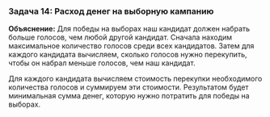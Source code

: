 ### Задача 14: Расход денег на выборную кампанию

**Объяснение:**
Для победы на выборах наш кандидат должен набрать больше голосов, чем любой другой кандидат. Сначала находим максимальное количество голосов среди всех кандидатов. Затем для каждого кандидата вычисляем, сколько голосов нужно перекупить, чтобы он набрал меньше голосов, чем наш кандидат.

Для каждого кандидата вычисляем стоимость перекупки необходимого количества голосов и суммируем эти стоимости. Результатом будет минимальная сумма денег, которую нужно потратить для победы на выборах.

